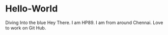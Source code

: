 # Hello-World
Diving Into the blue
Hey There. I am HP89. I am from around Chennai. Love to work on Git Hub.
